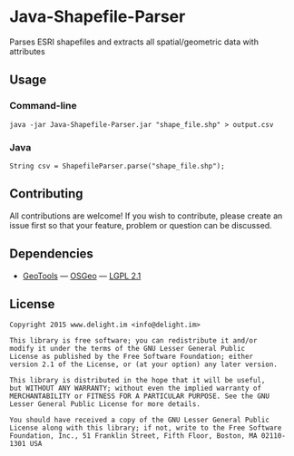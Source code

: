 # Java-Shapefile-Parser

Parses ESRI shapefiles and extracts all spatial/geometric data with attributes

## Usage

### Command-line

`java -jar Java-Shapefile-Parser.jar "shape_file.shp" > output.csv`

### Java

`String csv = ShapefileParser.parse("shape_file.shp");`

## Contributing

All contributions are welcome! If you wish to contribute, please create an issue first so that your feature, problem or question can be discussed.

## Dependencies

 * [GeoTools](http://www.geotools.org/) — [OSGeo](http://www.osgeo.org/) — [LGPL 2.1](http://www.gnu.org/licenses/lgpl-2.1.html)

## License

```
Copyright 2015 www.delight.im <info@delight.im>

This library is free software; you can redistribute it and/or
modify it under the terms of the GNU Lesser General Public
License as published by the Free Software Foundation; either
version 2.1 of the License, or (at your option) any later version.

This library is distributed in the hope that it will be useful,
but WITHOUT ANY WARRANTY; without even the implied warranty of
MERCHANTABILITY or FITNESS FOR A PARTICULAR PURPOSE. See the GNU
Lesser General Public License for more details.

You should have received a copy of the GNU Lesser General Public
License along with this library; if not, write to the Free Software
Foundation, Inc., 51 Franklin Street, Fifth Floor, Boston, MA 02110-1301 USA
```
